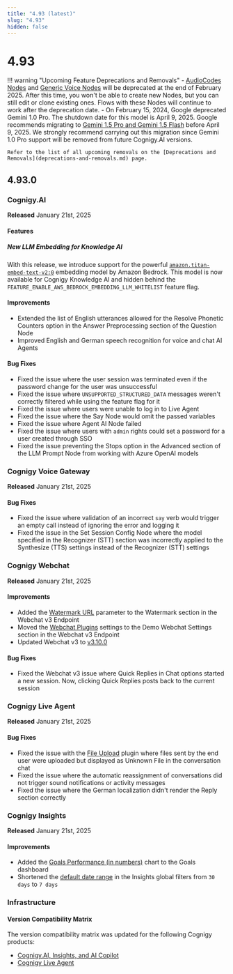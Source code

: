 ```yaml
---
title: "4.93 (latest)"
slug: "4.93"
hidden: false
---
```


# 4.93

!!! warning "Upcoming Feature Deprecations and Removals"
    - [AudioCodes Nodes](../ai/build/node-reference/voice/audiocodes/overview.md) and [Generic Voice Nodes](../ai/build/node-reference/voice/generic/overview.md) will be deprecated at the end of February 2025. After this time, you won't be able to create new Nodes, but you can still edit or clone existing ones.
      Flows with these Nodes will continue to work after the deprecation date.
    - On February 15, 2024, Google deprecated Gemini 1.0 Pro. The shutdown date for this model is April 9, 2025. Google recommends migrating to [Gemini 1.5 Pro and Gemini 1.5 Flash](https://cloud.google.com/vertex-ai/generative-ai/docs/deprecations/gemini-1.0-pro) before April 9, 2025.
      We strongly recommend carrying out this migration since Gemini 1.0 Pro support will be removed from future Cognigy.AI versions.

    Refer to the list of all upcoming removals on the [Deprecations and Removals](deprecations-and-removals.md) page.


## 4.93.0

### Cognigy.AI

**Released** January 21st, 2025

#### Features

##### New LLM Embedding for Knowledge AI

With this release, we introduce support for the powerful [`amazon.titan-embed-text-v2:0`](../ai/empower/llms/model-support-by-feature.md) embedding model by Amazon Bedrock. This model is now available for Cognigy Knowledge AI and hidden behind the `FEATURE_ENABLE_AWS_BEDROCK_EMBEDDING_LLM_WHITELIST` feature flag.

#### Improvements

- Extended the list of English utterances allowed for the Resolve Phonetic Counters option in the Answer Preprocessing section of the Question Node
- Improved English and German speech recognition for voice and chat AI Agents

#### Bug Fixes

- Fixed the issue where the user session was terminated even if the password change for the user was unsuccessful
- Fixed the issue where `UNSUPPORTED_STRUCTURED_DATA` messages weren't correctly filtered while using the feature flag for it
- Fixed the issue where users were unable to log in to Live Agent
- Fixed the issue where the Say Node would omit the passed variables
- Fixed the issue where Agent AI Node failed
- Fixed the issue where users with `admin` rights could set a password for a user created through SSO
- Fixed the issue preventing the Stops option in the Advanced section of the LLM Prompt Node from working with Azure OpenAI models

### Cognigy Voice Gateway

**Released** January 21st, 2025

#### Bug Fixes

- Fixed the issue where validation of an incorrect `say` verb would trigger an empty call instead of ignoring the error and logging it
- Fixed the issue in the Set Session Config Node where the model specified in the Recognizer (STT) section was incorrectly applied to the Synthesize (TTS) settings instead of the Recognizer (STT) settings

### Cognigy Webchat

**Released** January 21st, 2025

#### Improvements

- Added the [Watermark URL](../webchat/v3/configuration.md#watermark) parameter to the Watermark section in the Webchat v3 Endpoint
- Moved the [Webchat Plugins](../webchat/v3/configuration.md#webchat-plugins) settings to the Demo Webchat Settings section in the Webchat v3 Endpoint
- Updated Webchat v3 to [v3.10.0](https://github.com/Cognigy/Webchat/releases/tag/v3.10.0)

#### Bug Fixes

- Fixed the Webchat v3 issue where Quick Replies in Chat options started a new session. Now, clicking Quick Replies posts back to the current session

### Cognigy Live Agent

**Released** January 21st, 2025

#### Bug Fixes

- Fixed the issue with the [File Upload](../live-agent/conversation/send-reply.md#request-a-file-upload) plugin where files sent by the end user were uploaded but displayed as Unknown File in the conversation chat
- Fixed the issue where the automatic reassignment of conversations did not trigger sound notifications or activity messages
- Fixed the issue where the German localization didn't render the Reply section correctly

### Cognigy Insights

**Released** January 21st, 2025

#### Improvements

- Added the [Goals Performance (in numbers)](../insights/dashboards/goals.md) chart to the Goals dashboard
- Shortened the [default date range](../insights/global-filters.md) in the Insights global filters from `30 days` to `7 days`

### Infrastructure

#### Version Compatibility Matrix

The version compatibility matrix was updated for the following Cognigy products:

- [Cognigy.AI, Insights, and AI Copilot](../ai/installation/version-compatibility-matrix.md)
- [Cognigy Live Agent](../live-agent/installation/deployment/version-compatibility-matrix.md)
